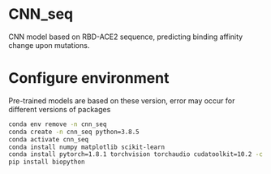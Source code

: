 # CNN_seq
  CNN model based on RBD-ACE2 sequence, predicting binding affinity change upon mutations.

# Configure environment
  Pre-trained models are based on these version, error may occur for different versions of packages

  ```bash
  conda env remove -n cnn_seq
  conda create -n cnn_seq python=3.8.5
  conda activate cnn_seq
  conda install numpy matplotlib scikit-learn
  conda install pytorch=1.8.1 torchvision torchaudio cudatoolkit=10.2 -c pytorch
  pip install biopython
  ```
